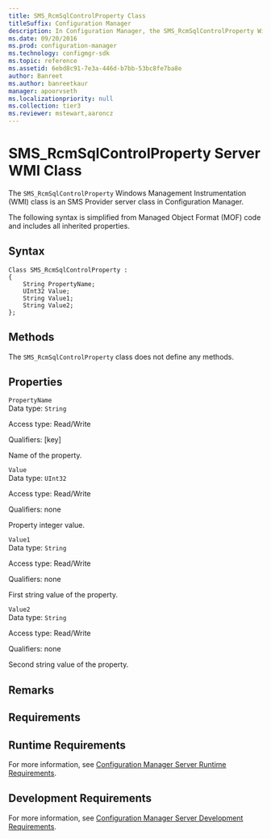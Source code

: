 ```yaml
---
title: SMS_RcmSqlControlProperty Class
titleSuffix: Configuration Manager
description: In Configuration Manager, the SMS_RcmSqlControlProperty Windows Management Instrumentation class is an SMS Provider server class.
ms.date: 09/20/2016
ms.prod: configuration-manager
ms.technology: configmgr-sdk
ms.topic: reference
ms.assetid: 6ebd8c91-7e3a-446d-b7bb-53bc8fe7ba8e
author: Banreet
ms.author: banreetkaur
manager: apoorvseth
ms.localizationpriority: null
ms.collection: tier3
ms.reviewer: mstewart,aaroncz 
---
```


# SMS_RcmSqlControlProperty Server WMI Class

The `SMS_RcmSqlControlProperty` Windows Management Instrumentation (WMI) class is an SMS Provider server class in Configuration Manager.

 The following syntax is simplified from Managed Object Format (MOF) code and includes all inherited properties.  

## Syntax  

```  
Class SMS_RcmSqlControlProperty :    
{  
    String PropertyName;  
    UInt32 Value;  
    String Value1;  
    String Value2;  
};  
```  

## Methods  
 The `SMS_RcmSqlControlProperty` class does not define any methods.  

## Properties  
 `PropertyName`  
 Data type: `String`  

 Access type: Read/Write  

 Qualifiers: [key]  

 Name of the property.  

 `Value`  
 Data type: `UInt32`  

 Access type: Read/Write  

 Qualifiers: none  

 Property integer value.  

 `Value1`  
 Data type: `String`  

 Access type: Read/Write  

 Qualifiers: none  

 First string value of the property.  

 `Value2`  
 Data type: `String`  

 Access type: Read/Write  

 Qualifiers: none  

 Second string value of the property.  

## Remarks  

## Requirements  

## Runtime Requirements  
 For more information, see [Configuration Manager Server Runtime Requirements](../../../../../develop/core/reqs/server-runtime-requirements.md).  

## Development Requirements  
 For more information, see [Configuration Manager Server Development Requirements](../../../../../develop/core/reqs/server-development-requirements.md).
